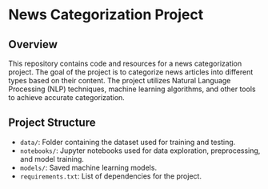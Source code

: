 # News Categorization Project

## Overview
This repository contains code and resources for a news categorization project. The goal of the project is to categorize news articles into different types based on their content. The project utilizes Natural Language Processing (NLP) techniques, machine learning algorithms, and other tools to achieve accurate categorization.

## Project Structure
- `data/`: Folder containing the dataset used for training and testing.
- `notebooks/`: Jupyter notebooks used for data exploration, preprocessing, and model training.
- `models/`: Saved machine learning models.
- `requirements.txt`: List of dependencies for the project.

